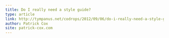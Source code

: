 ```yaml
---
title: Do I really need a style guide?
type: article
link: http://tympanus.net/codrops/2012/09/06/do-i-really-need-a-style-guide
author: Patrick Cox
site: patrick-cox.com
---
```

